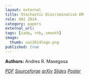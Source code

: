 ```yaml
---
layout: external
title: Stochastic Discriminative EM
role: UAI 2014. 
category: papers
external_url:
tags: [sade, rnb, smooth]
image:
  thumb: uai2014logo.png
published: true
---
```


**Authors:** Andres R. Masegosa

<!--

Stochastic discriminative EM (sdEM) is an online-EM-type algorithm for discriminative training of probabilistic generative models belonging to the exponential family. In this work, we introduce and justify this algorithm as a stochastic natural gradient descent method, i.e. a method which accounts for the information geometry in the parameter space of the statistical model. We show how this learning algorithm can be used to train probabilistic generative models by minimizing different discriminative loss functions, such as the negative conditional log-likelihood and the Hinge loss. The resulting models trained by sdEM are always generative (i.e. they define a joint probability distribution) and, in consequence, allows to deal with missing data and latent variables in a principled way either when being learned or when making predictions. The performance of this method is illustrated by several text classification problems for which a multinomial naive Bayes and a latent Dirichlet allocation based classifier are learned using different discriminative loss functions.




Masegosa, Andres. R. 2014. Stochastic Discriminative EM. UAI 2014.

-->

 <a href="http://auai.org/uai2014/proceedings/individuals/271.pdf"><i class="fa fa-file-pdf-o" aria-hidden="true"> PDF</i></a> <a href="http://sourceforge.net/projects/sdem/"><i class="fa fa-github" aria-hidden="true" > Sourceforge</i></a> <a href="https://arxiv.org/abs/1410.1784"><i class="fa fa-institution" aria-hidden="true" > arXiv</i></a> <a href="/papers/UAI2014-slides.pdf"><i class="fa fa-line-chart" aria-hidden="true" > Slides</i></a> <a href="/papers/UAI2014-poster.pdf"><i class="fa fa-line-chart" aria-hidden="true" > Poster</i></a>
